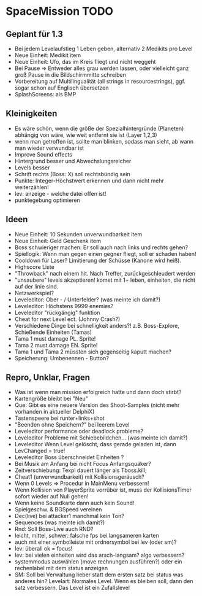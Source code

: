 
# SpaceMission TODO

## Geplant für 1.3

- Bei jedem Levelaufstieg 1 Leben geben, alternativ 2 Medikits pro Level
- Neue Einheit: Medikit item
- Neue Einheit: Ufo, das im Kreis fliegt und nicht weggeht
- Bei Pause => Entweder alles grau werden lassen, oder vielleicht ganz groß Pause in die Bildschirmmitte schreiben
- Vorbereitung auf Multilingualität (all strings in resourcestrings), ggf. sogar schon auf Englisch übersetzen
- SplashScreens: als BMP

## Kleinigkeiten

- Es wäre schön, wenn die größe der Spezialhintergründe (Planeten) abhängig von wäre, wie weit entfernt sie ist (Layer 1,2,3)
- wenn man getroffen ist, sollte man blinken, sodass man sieht, ab wann man wieder verwundbar ist
- Improve Sound effects
- Hintergrund besser und Abwechslungsreicher
- Levels besser
- Schrift rechts (Boss: X) soll rechtsbündig sein
- Punkte: Integer-Höchstwert erkennen und dann nicht mehr weiterzählen!
- lev: anzeige - welche datei offen ist!
- punktegebung optimieren

## Ideen

- Neue Einheit: 10 Sekunden unverwundbarkeit item
- Neue Einheit: Geld Geschenk item
- Boss schwieriger machen: Er soll auch nach links und rechts gehen?
- Spiellogik: Wenn man gegen einen gegner fliegt, soll er schaden haben!
- Cooldown für Laser? Limitierung der Schüsse (Kanone wird heiß).
- Highscore Liste
- "Throwback" nach einem hit. Nach Treffer, zurückgeschleudert werden
- "unsaubere" levels akzeptieren! komet mit 1+ leben, einheiten, die nicht auf der linie sind.
- Netzwerkspiel?
- Leveleditor: Ober - / Unterfelder? (was meinte ich damit?)
- Leveleditor: Höchstens 9999 enemies?
- Leveleditor "rückgängig" funktion
- Cheat for next Level ect. (Johnny Crash?)
- Verschiedene Dinge bei schnelligkeit anders?! z.B. Boss-Explore, Schießende  Einheiten (Tamas)
- Tama 1 must damage PL. Sprite!
- Tama 2 must damage EN. Sprite!
- Tama 1 und Tama 2 müssten sich gegenseitig kaputt machen?
- Speicherung: Umbenennen - Button?

## Repro, Unklar, Fragen

- Was ist wenn man mission erfolgreich hatte und dann doch stirbt?
- Kartengröße bleibt bei "Neu"
- Que: Gibt es eine neuere Version des Shoot-Samples (nicht mehr vorhanden in aktueller DelphiX)
- Tastenspeere bei runter+links+shot
- "Beenden ohne Speichern?" bei leerem Level
- Leveleditor performance oder deadlock probleme?
- Leveleditor Probleme mit Schiebebildchen...  (was meinte ich damit?)
- Leveleditor Wenn Level gelöscht, dass gerade geladen ist, dann LevChanged = true!
- Leveleditor Boss überschneidet Einheiten ?
- Bei Musik am Anfang bei nicht Focus Anfangsquäker?
- Zeitverschiebung: Texpl dauert länger als Tboss.kill;
- Cheat1 (unverwundbarkeit) mit Kollisionsgeräusch?
- Wenn 0 Levels => Procedur in MainMenu verbessern!
- Wenn Kollision von PlayerSprite vorrüber ist, muss der KollisionsTimer sofort wieder auf Null gehen!
- Wenn keine Soundkarte dann auch kein Sound!
- Spielgeschw. & BGSpeed vereinen
- Dec(live) bei attacker1 manchmal kein Ton?
- Sequences (was meinte ich damit?)
- Rnd: Soll Boss-Live auch RND?
- leicht, mittel, schwer: falsche fps bei langsameren karten
- auch mit einer symbolleiste mit ordnersymbol bei lev (oder sm)?
- lev: überall ok = focus!
- lev: bei vielen einheiten wird das arsch-langsam? algo verbessern? 
- systemmodus auswählen (move rechnungen ausführen?) oder ein rechenlabel mit dem status anzeigen
- SM: Soll bei Verwaltung lieber statt dem ersten satz bei status was anderes hin? Levelart: Normales Level.
     Wenn es bleiben soll, dann den satz verbessern. Das Level ist ein Zufallslevel
